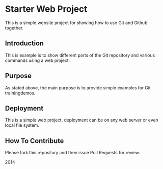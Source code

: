 # Starter Web Project

This is a simple website project for showing how to use Git and Github together.

## Introduction

This is example is to show different parts of the Git repository and various commands using a web project.

## Purpose

As stated above, the main purpose is to provide simple examples for Git trainingdemos.

## Deployment

This is a simple web project, deployment can be on any web server or even local file system.

## How To Contribute

Please fork this repository and then issue Pull Requests for review.

2014